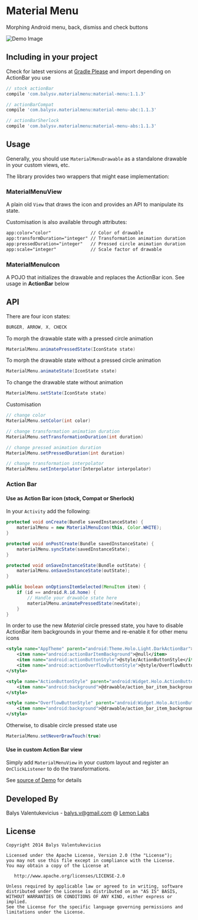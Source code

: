 Material Menu
===============

Morphing Android menu, back, dismiss and check buttons

![Demo Image][1]

Including in your project
-------------------------

Check for latest versions at [Gradle Please][4] and import depending on ActionBar you use

```groovy
// stock actionBar
compile 'com.balysv.materialmenu:material-menu:1.1.3'

// actionBarCompat
compile 'com.balysv.materialmenu:material-menu-abc:1.1.3'

// actionBarSherlock
compile 'com.balysv.materialmenu:material-menu-abs:1.1.3'
```


Usage
-----

Generally, you should use `MaterialMenuDrawable` as a standalone drawable in your custom views, etc.

The library provides two wrappers that might ease implementation:

### MaterialMenuView

A plain old `View` that draws the icon and provides an API to manipulate its state.

Customisation is also available through attributes:

```xml
app:color="color"               // Color of drawable
app:transformDuration="integer" // Transformation animation duration
app:pressedDuration="integer"   // Pressed circle animation duration
app:scale="integer"             // Scale factor of drawable
```

### MaterialMenuIcon

A POJO that initializes the drawable and replaces the ActionBar icon. See usage in **ActionBar** below

## API

There are four icon states:

```java
BURGER, ARROW, X, CHECK
```

To morph the drawable state with a pressed circle animation

```java
MaterialMenu.animatePressedState(IconState state)
```
    
To morph the drawable state without a pressed circle animation

```java
MaterialMenu.animateState(IconState state)
```
    
To change the drawable state without animation

```java
MaterialMenu.setState(IconState state)
```
    
Customisation

```java
// change color
MaterialMenu.setColor(int color)

// change transformation animation duration
MaterialMenu.setTransformationDuration(int duration)

// change pressed animation duration
MaterialMenu.setPressedDuration(int duration)

// change transformation interpolator
MaterialMenu.setInterpolator(Interpolator interpolator)
```
    
### Action Bar

#### Use as Action Bar icon (stock, Compat or Sherlock)

In your `Activity` add the following:

```java
protected void onCreate(Bundle savedInstanceState) {
    materialMenu = new MaterialMenuIcon(this, Color.WHITE);
}

protected void onPostCreate(Bundle savedInstanceState) {
    materialMenu.syncState(savedInstanceState);
}

protected void onSaveInstanceState(Bundle outState) {
    materialMenu.onSaveInstanceState(outState);
}

public boolean onOptionsItemSelected(MenuItem item) {
    if (id == android.R.id.home) {
        // Handle your drawable state here
        materialMenu.animatePressedState(newState);
    }
}
```
    
In order to use the new *Material* circle pressed state, you have to disable ActionBar item backgrounds in your theme and 
re-enable it for other menu icons

```xml
<style name="AppTheme" parent="android:Theme.Holo.Light.DarkActionBar">
    <item name="android:actionBarItemBackground">@null</item>
    <item name="android:actionButtonStyle">@style/ActionButtonStyle</item>
    <item name="android:actionOverflowButtonStyle">@style/OverflowButtonStyle</item>
</style>

<style name="ActionButtonStyle" parent="android:Widget.Holo.ActionButton">
    <item name="android:background">@drawable/action_bar_item_background</item>
</style>

<style name="OverflowButtonStyle" parent="android:Widget.Holo.ActionButton.Overflow">
    <item name="android:background">@drawable/action_bar_item_background</item>
</style>
```

Otherwise, to disable circle pressed state use

```java
MaterialMenu.setNeverDrawTouch(true)
```

#### Use in custom Action Bar view

Simply add `MaterialMenuView` in your custom layout and register an `OnClickListener` to do the
transformations. 

See [source of Demo][3] for details

Developed By
--------------------
Balys Valentukevicius - <balys.v@gmail.com> @ [Lemon Labs][2]

License
-----------

```
Copyright 2014 Balys Valentukevicius

Licensed under the Apache License, Version 2.0 (the "License");
you may not use this file except in compliance with the License.
You may obtain a copy of the License at

   http://www.apache.org/licenses/LICENSE-2.0

Unless required by applicable law or agreed to in writing, software
distributed under the License is distributed on an "AS IS" BASIS,
WITHOUT WARRANTIES OR CONDITIONS OF ANY KIND, either express or implied.
See the License for the specific language governing permissions and
limitations under the License.
```
    
[1]: https://raw.github.com/balysv/material-menu/master/art/demo.gif
[2]: http://www.lemonlabs.co
[3]: https://github.com/balysv/material-menu/blob/master/demo/src/stock/java/com/balysv/materialmenu/demo/stock/CustomViewActivity.java
[4]: http://gradleplease.appspot.com/
